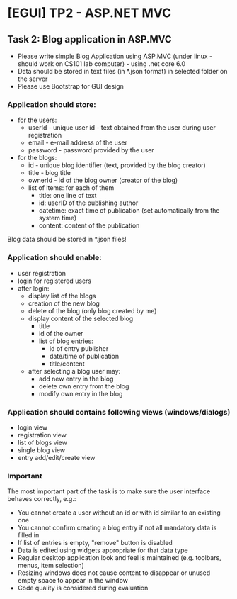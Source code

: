 # [EGUI] TP2 - ASP.NET MVC

## Task 2: Blog application in ASP.MVC
- Please write simple Blog Application using ASP.MVC (under linux - should work on CS101 lab computer) - using .net core 6.0
- Data should be stored in text files (in \*.json format) in selected folder on the server
- Please use Bootstrap for GUI design

### Application should store:
- for the users:
  - userId - unique user id - text obtained from the user during user registration
  - email - e-mail address of the user
  - password - password provided by the user
- for the blogs:
  - id - unique blog identifier (text, provided by the blog creator) 
  - title - blog title
  - ownerId - id of the blog owner (creator of the blog)
  - list of items: for each of them
    - title: one line of text
    - id: userID of the publishing author
    - datetime: exact time of publication (set automatically from the system time)
    - content: content of the publication

Blog data should be stored in *.json files!

### Application should enable:
- user registration
- login for registered users
- after login:
  - display list of the blogs
  - creation of the new blog
  - delete of the blog (only blog created by me)
  - display content of the selected blog
    - title
    - id of the owner
    - list of blog entries:
      - id of entry publisher
      - date/time of publication
      - title/content
  - after selecting a blog user may:
    - add new entry in the blog
    - delete own entry from the blog
    - modify own entry in the blog

### Application should contains following views (windows/dialogs)
- login view
- registration view
- list of blogs view
- single blog view
- entry add/edit/create view

### Important
The most important part of the task is to make sure the user interface behaves correctly, e.g.:
- You cannot create a user without an id or with id similar to an existing one
- You cannot confirm creating a blog entry if not all mandatory data is filled in
- If list of entries is empty, "remove" button is disabled
- Data is edited using widgets appropriate for that data type
- Regular desktop application look and feel is maintained (e.g. toolbars, menus, item selection)
- Resizing windows does not cause content to disappear or unused empty space to appear in the window
- Code quality is considered during evaluation